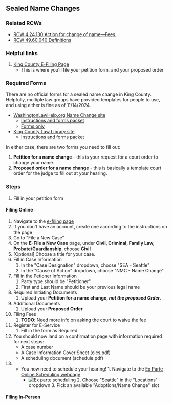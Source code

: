 ## Sealed Name Changes

### Related RCWs
- [RCW 4.24.130 Action for change of name—Fees.](https://apps.leg.wa.gov/rcw/default.aspx?cite=4.24&full=true#4.24.130)
- [RCW 49.60.040 Definitions](http://app.leg.wa.gov/RCW/default.aspx?cite=49.60.040)

### Helpful links
1. [King County E-Filing Page](https://dja-prd-ecexap1.kingcounty.gov/?q=Home)
    - This is where you'll file your petition form, and your proposed order

### Required Forms

There are no official forms for a sealed name change in King County. Helpfully, multiple law groups have provided templates for people to use, and using either is fine as of 11/14/2024.

- [WashingtonLawHelp.org Name Change site](https://www.washingtonlawhelp.org/resource/name-change)
    - [Instructions and forms packet](https://www.washingtonlawhelp.org/files/C9D2EA3F-0350-D9AF-ACAE-BF37E9BC9FFA/attachments/392DF2A7-D062-2F32-194A-DF77898A9812/3400en_how-to-get-a-name-change-in-washington-state.pdf)
    - [Forms only](https://www.washingtonlawhelp.org/resource/name-change/download/28DA183A-0725-4512-AC74-6E7775455F11.pdf)
- [King County Law Library site](https://kcll.org/sealed-name-change-order/)
    - [Instructions and forms packet](https://kcll.org/wp-content/uploads/2024/09/7-Sealed-Name-Change-in-Superior-Court-Nov.-2023.pdf)
    
In either case, there are two forms you need to fill out:
1. **Petition for a name change** - this is your request for a court order to change your name.
2. **Proposed order for a name change** - this is basically a template court order for the judge to fill out at your hearing.

### Steps ###
1. Fill in your petition form

#### Filing Online
1. Navigate to the [e-filing page](https://dja-prd-ecexap1.kingcounty.gov/?q=Home)
2. If you don't have an account, create one according to the instructions on the page
3. Go to "File a New Case"
4. On the **E-File a New Case** page, under **Civil, Criminal, Family Law, Probate/Guardianship**, choose **Civil**
5. [Optional] Choose a title for your case.
5. Fill in Case Information
    1. In the "Case Designation" dropdown, choose "SEA - Seattle"
    2. In the "Cause of Action" dropdown, choose "NMC - Name Change"
6. Fill in the Petioner Information
    1. Party type should be "Petitioner"
    2. First and Last Name should be your previous legal name
7. Required Initiating Documents
    1. Upload your **Petition for a name change, *not the proposed Order***.
8. Additional Documents
    1. Upload your **Proposed Order**
9. Filing Fees
    1. **TODO**: Need more info on asking the court to waive the fee
10. Register for E-Service
    1. Fill in the form as Required
11. You should now land on a confirmation page with information required for next steps:
    - A case number
    - A Case Information Cover Sheet (cics.pdf)
    - A scheduling document (schedule.pdf)
12.  - You now need to schedule your hearing!
    1. Navigate to the [Ex Parte Online Scheduling webpage](https://superiorcourt.kingcounty.gov/ex-parte-online-scheduling)
        - ![Ex parte scheduling](/kc-namechange/assets/images/ExParteScheduling.png)
    2. Choose "Seattle" in the "Locations" dropdown
    3. Pick an available "Adoptions/Name Change" slot
    
#### Filing In-Person



